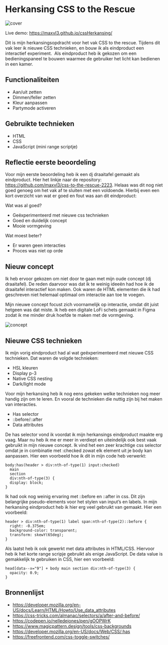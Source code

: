 # Herkansing CSS to the Rescue

![cover](https://github.com/maxvl3/cssHerkansing/assets/94384526/7188b4c7-63e0-4635-8d4b-a059c8083290)

Live demo: https://maxvl3.github.io/cssHerkansing/

Dit is mijn herkansingsopdracht voor het vak CSS to the rescue. Tijdens dit vak leer ik nieuwe CSS technieken, en bouw ik als eindproduct een interactief experiment.  Als eindproduct heb ik gekozen om een bedieningspaneel te bouwen waarmee de gebruiker het licht kan bedienen in een kamer.

## Functionaliteiten

- Aan/uit zetten
- Dimmen/feller zetten
- Kleur aanpassen
- Partymode activeren

## Gebruikte technieken

- HTML
- CSS
- JavaScript (mini range scriptje)

## Reflectie eerste beoordeling

Voor mijn eerste beoordeling heb ik een dj draaitafel gemaakt als eindproduct. Hier het linkje naar de repository: https://github.com/maxvl3/css-to-the-rescue-2223. Helaas was dit nog niet goed genoeg om het vak af te sluiten met een voldoende. Hierbij even een kort overzicht van wat er goed en fout was aan dit eindproduct:

Wat was al goed?
- Geëxperimenteerd met nieuwe css technieken
- Goed en duidelijk concept
- Mooie vormgeving

Wat moest beter?
- Er waren geen interacties
- Proces was niet op orde

## Nieuw concept

Ik heb ervoor gekozen om niet door te gaan met mijn oude concept (dj draaitafel). De reden daarvoor was dat ik te weinig ideeën had hoe ik de draaitafel interactief kon maken. Ook waren de HTML elementen die ik had geschreven niet helemaal optimaal om interactie aan toe te voegen.

Mijn nieuwe concept focust zich voornamelijk op interactie, omdat dit juist hetgeen was dat miste. Ik heb een digitale LoFi schets gemaakt in Figma zodat ik me minder druk hoefde te maken met de vormgeving.

![concept](https://github.com/maxvl3/cssHerkansing/assets/94384526/86ba8950-89f2-43b8-a02a-df8389332844)

## Nieuwe CSS technieken

Ik mijn vorig eindproduct had al wat geëxperimenteerd met nieuwe CSS technieken. Dat waren de volgde technieken:

- HSL kleuren
- Display p-3
- Native CSS nesting
- Dark/light mode

Voor mijn herkansing heb ik nog eens gekeken welke technieken nog meer handig zijn om te leren. En vooral de technieken die nuttig zijn bij het maken van interacties.

- Has selector
- ::before/::after
- Data attributes

De has selector vond ik voordat ik mijn herkansings eindproduct maakte erg vaag. Maar nu heb ik me er meer in verdiept en uiteindelijk ook best vaak gebruikt in mijn nieuwe concept. Ik vind het een zeer krachtige css selector omdat je in combinatie met :checked zowat elk element uit je body kan aanpassen. Hier een voorbeeld hoe ik dit in mijn code heb verwerkt:

```
body:has(header > div:nth-of-type(1) input:checked)
  main
  section
  div:nth-of-type(3) {
  display: block;
}
```

Ik had ook nog weinig ervaring met ::before en ::after in css. Dit zijn belangrijke pseudo-elements voor het stylen van input’s en labels. In mijn herkansing eindproduct heb ik hier erg veel gebruikt van gemaakt. Hier een voorbeeld: 

```
header > div:nth-of-type(1) label span:nth-of-type(2)::before {
  right: -0.375em;
  background-color: transparent;
  transform: skewY(65deg);
}
```

Als laatst heb ik ook gewerkt met data attributes in HTML/CSS. Hiervoor heb ik het korte range scripje gebruikt als enige JavaScript. De data value is gemakkelijk te gebruiken in CSS, hier een voorbeeld:

```
head[data--x="9"] + body main section div:nth-of-type(3) {
  opacity: 0.9;
}
```

## Bronnenlijst

- https://developer.mozilla.org/en-US/docs/Learn/HTML/Howto/Use_data_attributes
- https://css-tricks.com/almanac/selectors/a/after-and-before/
- https://codepen.io/nelledejones/pen/gOOPWrK
- https://www.magicpattern.design/tools/css-backgrounds
- https://developer.mozilla.org/en-US/docs/Web/CSS/:has
- https://freefrontend.com/css-toggle-switches/
